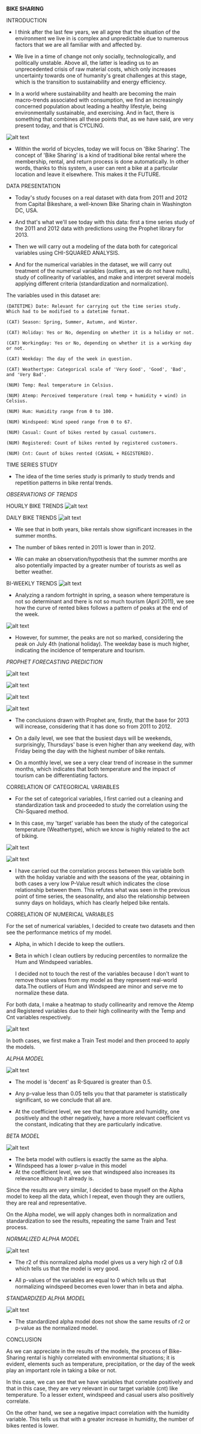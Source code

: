 **BIKE SHARING**

INTRODUCTION

- I think after the last few years, we all agree that the situation of the environment we live in is complex and unpredictable due to numerous factors that we are all familiar with and affected by.

- We live in a time of change not only socially, technologically, and politically unstable. Above all, the latter is leading us to an unprecedented crisis of raw material costs, which only increases uncertainty towards one of humanity's great challenges at this stage, which is the transition to sustainability and energy efficiency.

- In a world where sustainability and health are becoming the main macro-trends associated with consumption, we find an increasingly concerned population about leading a healthy lifestyle, being environmentally sustainable, and exercising. And in fact, there is something that combines all these points that, as we have said, are very present today, and that is CYCLING.

![alt text](Images/bike.png)

- Within the world of bicycles, today we will focus on 'Bike Sharing'. The concept of 'Bike Sharing' is a kind of traditional bike rental where the membership, rental, and return process is done automatically. In other words, thanks to this system, a user can rent a bike at a particular location and leave it elsewhere. This makes it the FUTURE.
 

DATA PRESENTATION

- Today's study focuses on a real dataset with data from 2011 and 2012 from Capital Bikeshare, a well-known Bike Sharing chain in Washington DC, USA.

- And that's what we'll see today with this data: first a time series study of the 2011 and 2012 data with predictions using the Prophet library for 2013.

- Then we will carry out a modeling of the data both for categorical variables using CHI-SQUARED ANALYSIS.

- And for the numerical variables in the dataset, we will carry out treatment of the numerical variables (outliers, as we do not have nulls), study of collinearity of variables, and make and interpret several models applying different criteria (standardization and normalization).

The variables used in this dataset are:

    (DATETIME) Date: Relevant for carrying out the time series study. Which had to be modified to a datetime format.

    (CAT) Season: Spring, Summer, Autumn, and Winter.

    (CAT) Holiday: Yes or No, depending on whether it is a holiday or not.

    (CAT) Workingday: Yes or No, depending on whether it is a working day or not.

    (CAT) Weekday: The day of the week in question.

    (CAT) Weathertype: Categorical scale of 'Very Good', 'Good', 'Bad', and 'Very Bad'.

    (NUM) Temp: Real temperature in Celsius.

    (NUM) Atemp: Perceived temperature (real temp + humidity + wind) in Celsius.

    (NUM) Hum: Humidity range from 0 to 100.

    (NUM) Windspeed: Wind speed range from 0 to 67.

    (NUM) Casual: Count of bikes rented by casual customers.

    (NUM) Registered: Count of bikes rented by registered customers.

    (NUM) Cnt: Count of bikes rented (CASUAL + REGISTERED).


TIME SERIES STUDY

- The idea of the time series study is primarily to study trends and repetition patterns in bike rental trends.

*OBSERVATIONS OF TRENDS*

HOURLY BIKE TRENDS
![alt text](Images/ts_bxh.png)

DAILY BIKE TRENDS
![alt text](Images/ts_bxD.png)

- We see that in both years, bike rentals show significant increases in the summer months.

- The number of bikes rented in 2011 is lower than in 2012.

- We can make an observation/hypothesis that the summer months are also potentially impacted by a greater number of tourists as well as better weather.

BI-WEEKLY TRENDS
![alt text](Images/ts_quinabr.png)

- Analyzing a random fortnight in spring, a season where temperature is not so determinant and there is not so much tourism (April 2011), we see how the curve of rented bikes follows a pattern of peaks at the end of the week.

![alt text](Images/ts_quinjun.png)

- However, for summer, the peaks are not so marked, considering the peak on July 4th (national holiday). The weekday base is much higher, indicating the incidence of temperature and tourism.

*PROPHET FORECASTING PREDICTION*

![alt text](Images/ts_prop1.png)

![alt text](Images/ts_prop2.png)

![alt text](Images/ts_prop3.png)

![alt text](Images/ts_prop4.png)

- The conclusions drawn with Prophet are, firstly, that the base for 2013 will increase, considering that it has done so from 2011 to 2012.

- On a daily level, we see that the busiest days will be weekends, surprisingly, Thursdays' base is even higher than any weekend day, with Friday being the day with the highest number of bike rentals.

- On a monthly level, we see a very clear trend of increase in the summer months, which indicates that both temperature and the impact of tourism can be differentiating factors.


CORRELATION OF CATEGORICAL VARIABLES

- For the set of categorical variables, I first carried out a cleaning and standardization task and proceeded to study the correlation using the Chi-Squared method.

- In this case, my 'target' variable has been the study of the categorical temperature (Weathertype), which we know is highly related to the act of biking.

![alt text](Images/chi_1.png)

![alt text](Images/chi_2.png)


- I have carried out the correlation process between this variable both with the holiday variable and with the seasons of the year, obtaining in both cases a very low P-Value result which indicates the close relationship between them. This refutes what was seen in the previous point of time series, the seasonality, and also the relationship between sunny days on holidays, which has clearly helped bike rentals.

 
CORRELATION OF NUMERICAL VARIABLES

For the set of numerical variables, I decided to create two datasets and then see the performance metrics of my model.

- Alpha, in which I decide to keep the outliers.

- Beta in which I clean outliers by reducing percentiles to normalize the Hum and Windspeed variables.

    I decided not to touch the rest of the variables because I don't want to remove those values from my model as they represent real-world data.The outliers of Hum and Windspeed are minor and serve me to normalize these data.

For both data, I make a heatmap to study collinearity and remove the Atemp and Registered variables due to their high collinearity with the Temp and Cnt variables respectively.

![alt text](Images/col_1.png)

In both cases, we first make a Train Test model and then proceed to apply the models.

*ALPHA MODEL*

![alt text](Images/mod_alpha.png)

- The model is 'decent' as R-Squared is greater than 0.5.

- Any p-value less than 0.05 tells you that that parameter is statistically significant, so we conclude that all are.
- At the coefficient level, we see that temperature and humidity, one positively and the other negatively, have a more relevant coefficient vs the constant, indicating that they are particularly indicative.

*BETA MODEL*

![alt text](Images/mod_beta.png)

- The beta model with outliers is exactly the same as the alpha.
- Windspeed has a lower p-value in this model
- At the coefficient level, we see that windspeed also increases its relevance although it already is.

Since the results are very similar, I decided to base myself on the Alpha model to keep all the data, which I repeat, even though they are outliers, they are real and representative.

On the Alpha model, we will apply changes both in normalization and standardization to see the results, repeating the same Train and Test process.

*NORMALIZED ALPHA MODEL*

![alt text](Images/mod_alpha_nor.png)

- The r2 of this normalized alpha model gives us a very high r2 of 0.8 which tells us that the model is very good.

- All p-values of the variables are equal to 0 which tells us that normalizing windspeed becomes even lower than in beta and alpha.


*STANDARDIZED ALPHA MODEL*

![alt text](Images/mod_alpha_sta.png)

- The standardized alpha model does not show the same results of r2 or p-value as the normalized model.


CONCLUSION

As we can appreciate in the results of the models, the process of Bike-Sharing rental is highly correlated with environmental situations; it is evident, elements such as temperature, precipitation, or the day of the week play an important role in taking a bike or not.

In this case, we can see that we have variables that correlate positively and that in this case, they are very relevant in our target variable (cnt) like temperature. To a lesser extent, windspeed and casual users also positively correlate.

On the other hand, we see a negative impact correlation with the humidity variable. This tells us that with a greater increase in humidity, the number of bikes rented is lower.
